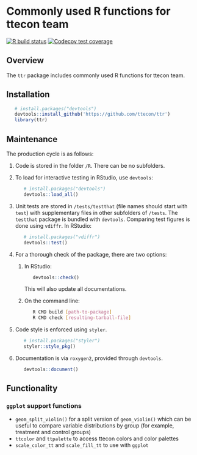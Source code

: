 # Commonly used R functions for ttecon team
<!-- badges: start -->
[![R build status](https://github.com/ttecon/ttr/workflows/R-CMD-check/badge.svg)](https://github.com/ttecon/ttr/actions)
[![Codecov test coverage](https://codecov.io/gh/ttecon/ttr/branch/main/graph/badge.svg)](https://codecov.io/gh/ttecon/ttr?branch=main)
<!-- badges: end -->

## Overview

The `ttr` package includes commonly used R functions for ttecon team.


## Installation

```R
   # install.packages("devtools")
   devtools::install_github('https://github.com/ttecon/ttr')
   library(ttr)
```

## Maintenance

The production cycle is as follows:

1. Code is stored in the folder `/R`. There can be no subfolders.
2. To load for interactive testing in RStudio, use `devtools`:

      ```R
         # install.packages("devtools")
         devtools::load_all()
      ```

3. Unit tests are stored in `/tests/testthat` (file names should start with `test`) with supplementary files in other subfolders of `/tests`. The `testthat` package is bundled with `devtools`. Comparing test figures is done using `vdiffr`. In RStudio:

      ```R
         # install.packages("vdiffr")
         devtools::test()
      ```

4. For a thorough check of the package, there are two options:
   1. In RStudio:

         ```R
            devtools::check()
         ```

      This will also update all documentations.

   2. On the command line:

         ```bash
            R CMD build [path-to-package]
            R CMD check [resulting-tarball-file]
         ```

5. Code style is enforced using `styler`.

      ```R
         # install.packages("styler")
         styler::style_pkg()
      ```

6. Documentation is via `roxygen2`, provided through `devtools`.

      ```R
         devtools::document()
      ```

## Functionality

### `ggplot` support functions

- `geom_split_violin()` for a split version of `geom_violin()` which can be useful to compare variable distributions by group (for example, treatment and control groups)
- `ttcolor` and `ttpalette` to access ttecon colors and color palettes
- `scale_color_tt` and `scale_fill_tt` to use with `ggplot`

